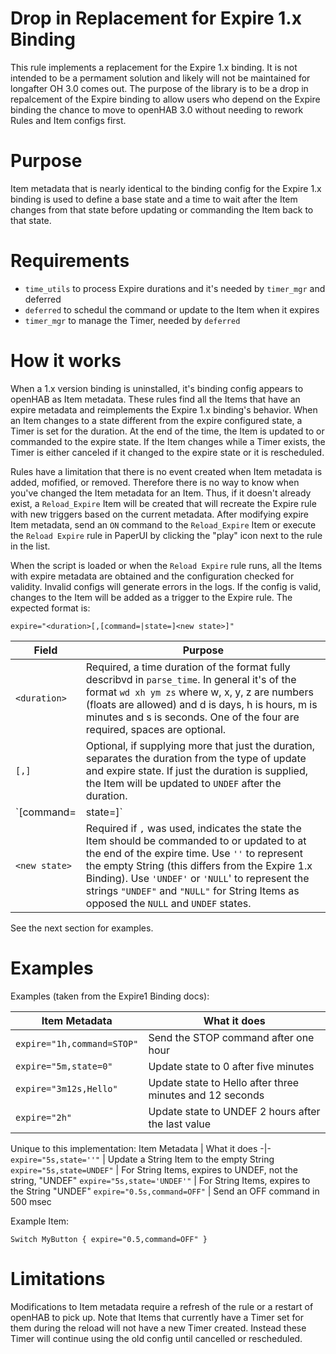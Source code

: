 # Drop in Replacement for Expire 1.x Binding
This rule implements a replacement for the Expire 1.x binding.
It is not intended to be a permament solution and likely will not be maintained for longafter OH 3.0 comes out.
The purpose of the library is to be a drop in repalcement of the Expire binding to allow users who depend on the Expire binding the chance to move to openHAB 3.0 without needing to rework Rules and Item configs first.

# Purpose
Item metadata that is nearly identical to the binding config for the Expire 1.x binding is used to define a base state and a time to wait after the Item changes from that state before updating or commanding the Item back to that state.

# Requirements
- `time_utils` to process Expire durations and it's needed by `timer_mgr` and deferred
- `deferred` to schedul the command or update to the Item when it expires
- `timer_mgr` to manage the Timer, needed by `deferred`

# How it works

When a 1.x version binding is uninstalled, it's binding config appears to openHAB as Item metadata.
These rules find all the Items that have an expire metadata and reimplements the Expire 1.x binding's behavior.
When an Item changes to a state different from the expire configured state, a Timer is set for the duration.
At the end of the time, the Item is updated to or commanded to the expire state.
If the Item changes while a Timer exists, the Timer is either canceled if it changed to the expire state or it is rescheduled.

Rules have a limitation that there is no event created when Item metadata is added, mofified, or removed.
Therefore there is no way to know when you've changed the Item metadata for an Item.
Thus, if it doesn't already exist, a `Reload_Expire` Item will be created that will recreate the Expire rule with new triggers based on the current metadata.
After modifying expire Item metadata, send an `ON` command to the `Reload_Expire` Item or execute the `Reload Expire` rule in PaperUI by clicking the "play" icon next to the rule in the list.

When the script is loaded or when the `Reload Expire` rule runs, all the Items with expire metadata are obtained and the configuration checked for validity.
Invalid configs will generate errors in the logs.
If the config is valid, changes to the Item will be added as a trigger to the Expire rule.
The expected format is:

```
expire="<duration>[,[command=|state=]<new state>]"
```

Field | Purpose
-|-
`<duration>` | Required, a time duration of the format fully describvd in `parse_time`. In general it's of the format `wd xh ym zs` where w, x, y, z are numbers (floats are allowed) and d is days, h is hours, m is minutes and s is seconds. One of the four are required, spaces are optional.
`[,]` | Optional, if supplying more that just the duration, separates the duration from the type of update and expire state. If just the duration is supplied, the Item will be updated to `UNDEF` after the duration.
`[command=|state=]` | Optional field to indicate if the expire state should be sent as an update or a command. When omitted, state is the default (i.e. update).
`<new state>` | Required if `,` was used, indicates the state the Item should be commanded to or updated to at the end of the expire time. Use `''` to represent the empty String (this differs from the Expire 1.x Binding). Use `'UNDEF'` or `'NULL`' to represent the strings `"UNDEF"` and `"NULL"` for String Items as opposed the `NULL` and `UNDEF` states.

See the next section for examples.

# Examples

Examples (taken from the Expire1 Binding docs):

Item Metadata | What it does
-|-
`expire="1h,command=STOP"` | Send the STOP command after one hour
`expire="5m,state=0"` | Update state to 0 after five minutes
`expire="3m12s,Hello"` | Update state to Hello after three minutes and 12 seconds
`expire="2h"` | Update state to UNDEF 2 hours after the last value

Unique to this implementation:
Item Metadata | What it does
-|-
`expire="5s,state=''"` | Update a String Item to the empty String
`expire="5s,state=UNDEF"` | For String Items, expires to UNDEF, not the string, "UNDEF"
`expire="5s,state='UNDEF'"` | For String Items, expires to the String "UNDEF"
`expire="0.5s,command=OFF"` | Send an OFF command in 500 msec

Example Item:

```
Switch MyButton { expire="0.5,command=OFF" }
```

# Limitations

Modifications to Item metadata require a refresh of the rule or a restart of openHAB to pick up.
Note that Items that currently have a Timer set for them during the reload will not have a new Timer created.
Instead these Timer will continue using the old config until cancelled or rescheduled.
